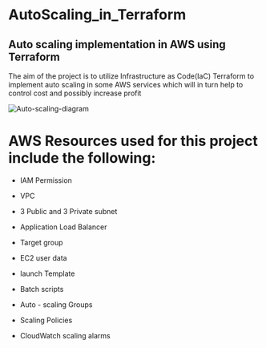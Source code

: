 # AutoScaling_in_Terraform
## Auto scaling implementation in AWS using Terraform
The aim of the project is to utilize Infrastructure as Code(IaC) Terraform to implement auto scaling in some AWS services which will in turn help to control cost and possibly increase profit
<br>

![Auto-scaling-diagram](https://github.com/user-attachments/assets/753a7eee-aa9f-4e70-87fa-5cea474f8491)


# AWS Resources  used for this project include the following:

- IAM Permission
  
- VPC
  
- 3 Public and 3 Private subnet

- Application Load Balancer

- Target group

- EC2 user data

- launch Template

- Batch scripts

-  Auto - scaling Groups

- Scaling Policies

- CloudWatch scaling alarms


